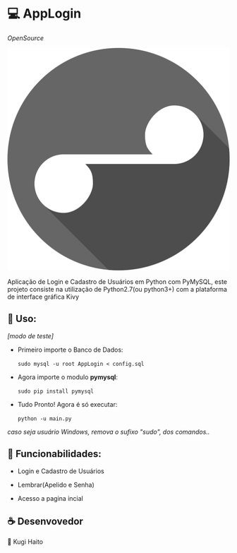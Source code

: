 #  :computer: AppLogin
*OpenSource*

![alt tag](src/img/icone.png)

Aplicação de Login e Cadastro de Usuários em Python com PyMySQL, este projeto consiste na utilização de Python2.7(ou python3+) com a plataforma de interface gráfica Kivy

## :wave: Uso:
_[modo de teste]_

* Primeiro importe o Banco de Dados:

   ``sudo mysql -u root AppLogin < config.sql``

* Agora importe o modulo **pymysql**:

   ``sudo pip install pymysql``

* Tudo Pronto! Agora é só executar:

   ``python -u main.py``

_caso seja usuário Windows, remova o sufixo "sudo", dos comandos.._

## :wrench: Funcionabilidades:

* Login e Cadastro de Usuários

* Lembrar(Apelido e Senha)

* Acesso a pagina incial

## :coffee: Desenvovedor
   👤 Kugi Haito
